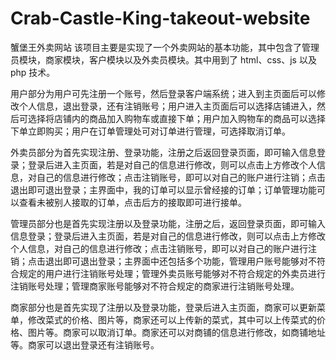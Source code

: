 # Crab-Castle-King-takeout-website
蟹堡王外卖网站
该项目主要是实现了一个外卖网站的基本功能，其中包含了管理员模块，商家模块，客户模块以及外卖员模块。其中用到了 html、css、js  以及 php  技术。

用户部分为用户可先注册一个账号，然后登录客户端系统；进入到主页面后可以修改个人信息，退出登录，还有注销账号；用户进入主页面后可以选择店铺进入，然后可选择将店铺内的商品加入购物车或直接下单；用户加入购物车的商品可以选择下单立即购买；用户在订单管理处可对订单进行管理，可选择取消订单。

外卖员部分为首先实现注册、登录功能，注册之后返回登录页面，即可输入信息登录；登录后进入主页面，若是对自己的信息进行修改，则可以点击上方修改个人信息，对自己的信息进行修改；点击注销账号，即可以对自己的账户进行注销；点击退出即可退出登录；主界面中，我的订单可以显示曾经接的订单；订单管理功能可以查看未被别人接取的订单，点击后方的接取即可进行接单。

管理员部分也是首先实现注册以及登录功能，注册之后，返回登录页面，即可输入信息登录；登录后进入主页面，若是对自己的信息进行修改，则可以点击上方修改个人信息，对自己的信息进行修改；点击注销账号，即可以对自己的账户进行注销；点击退出即可退出登录；主界面中还包括多个功能，管理用户账号能够对不符合规定的用户进行注销账号处理；管理外卖员账号能够对不符合规定的外卖员进行注销账号处理；管理商家账号能够对不符合规定的商家进行注销账号处理。

商家部分也是首先实现了注册以及登录功能，登录后进入主页面，商家可以更新菜单，修改菜式的价格、图片等，商家还可以上传新的菜式，其中可以上传菜式的价格、图片等。商家可以取消订单。商家还可以对商铺的信息进行修改，如商铺地址等。商家可以退出登录还有注销账号。
